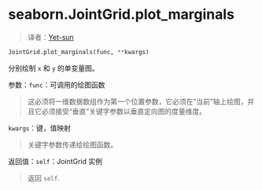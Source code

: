 # seaborn.JointGrid.plot_marginals

> 译者：[Yet-sun](https://github.com/Yet-sun)

```py
JointGrid.plot_marginals(func, **kwargs)
```

分别绘制 `x` 和 `y` 的单变量图。

参数：`func`：可调用的绘图函数

> 这必须将一维数据数组作为第一个位置参数，它必须在“当前”轴上绘图，并且它必须接受“垂直”关键字参数以垂直定向图的度量维度。

`kwargs`：键，值映射

> 关键字参数传递给绘图函数。

返回值：`self`：JointGrid 实例

> 返回 `self`.
